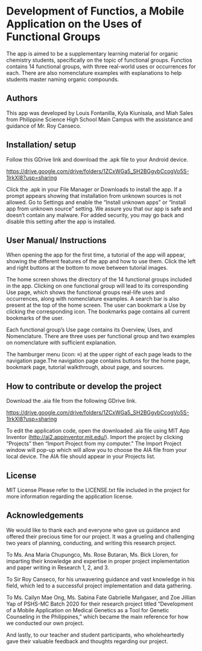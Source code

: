 # Development of Functios, a Mobile Application on the Uses of Functional Groups
The app is aimed to be a supplementary learning material for organic chemistry students, specifically on the topic of functional groups. Functios contains 14 functional groups, with three real-world uses or occurrences for each. There are also nomenclature examples with explanations to help students master naming organic compounds.

## Authors

This app was developed by Louis Fontanilla, Kyla Kiunisala, and Miah Sales from Philippine Science High School Main Campus with the assistance and guidance of Mr. Roy Canseco. 

## Installation/ setup

Follow this GDrive link and download the .apk file to your Android device. 

https://drive.google.com/drive/folders/1ZCxWGa5_SH2BGgvbCcogVo5S-1lrkXI8?usp=sharing

Click the .apk in your File Manager or Downloads to install the app. If a prompt appears showing that installation from unknown sources is not allowed. Go to Settings and enable the “Install unknown apps” or “Install app from unknown source” setting. We assure you that our app is safe and doesn’t contain any malware. For added security, you may go back and disable this setting after the app is installed.

## User Manual/ Instructions

When opening the app for the first time, a tutorial of the app will appear, showing the different features of the app and how to use them. Click the left and right buttons at the bottom to move between tutorial images.

The home screen shows the directory of the 14 functional groups included in the app. Clicking on one functional group will lead to its corresponding Use page, which shows the functional groups real-life uses and occurrences, along with nomenclature examples. A search bar is also present at the top of the home screen. The user can bookmark a Use by clicking the corresponding icon. The bookmarks page contains all current bookmarks of the user.

Each functional group’s Use page contains its Overview, Uses, and Nomenclature. There are three uses per functional group and two examples on nomenclature with sufficient explanation.

The hamburger menu (icon: ≡) at the upper right of each page leads to the navigation page.The navigation page contains buttons for the home page, bookmark page, tutorial walkthrough, about page, and sources.

## How to contribute or develop the project 

Download the .aia file from the following GDrive link.

https://drive.google.com/drive/folders/1ZCxWGa5_SH2BGgvbCcogVo5S-1lrkXI8?usp=sharing

To edit the application code, open the downloaded .aia file using MIT App Inventor (http://ai2.appinventor.mit.edu/). Import the project by clicking “Projects” then “Import Project from my computer.” The Import Project window will pop-up which will allow you to choose the AIA file from your local device. The AIA file should appear in your Projects list. 

## License

MIT License
Please refer to the LICENSE.txt file included in the project for more information regarding the application license.

## Acknowledgements

We would like to thank each and everyone who gave us guidance and offered their precious time for our project. It was a grueling and challenging two years of planning, conducting, and writing this research project.
  
To Ms. Ana Maria Chupungco, Ms. Rose Butaran, Ms. Bick Lloren, for imparting their knowledge and expertise in proper project implementation and paper writing in Research 1, 2, and 3.

To Sir Roy Canseco, for his unwavering guidance and vast knowledge in his field, which led to a successful project implementation and data gathering.

To Ms. Cailyn Mae Ong, Ms. Sabina Fate Gabrielle Mañgaser, and Zoe Jillian Yap of PSHS-MC Batch 2020 for their research project titled “Development of a Mobile Application on Medical Genetics as a Tool for Genetic Counseling in the Philippines,” which became the main reference for how we conducted our own project.

And lastly, to our teacher and student participants, who wholeheartedly gave their valuable feedback and thoughts regarding our project.
